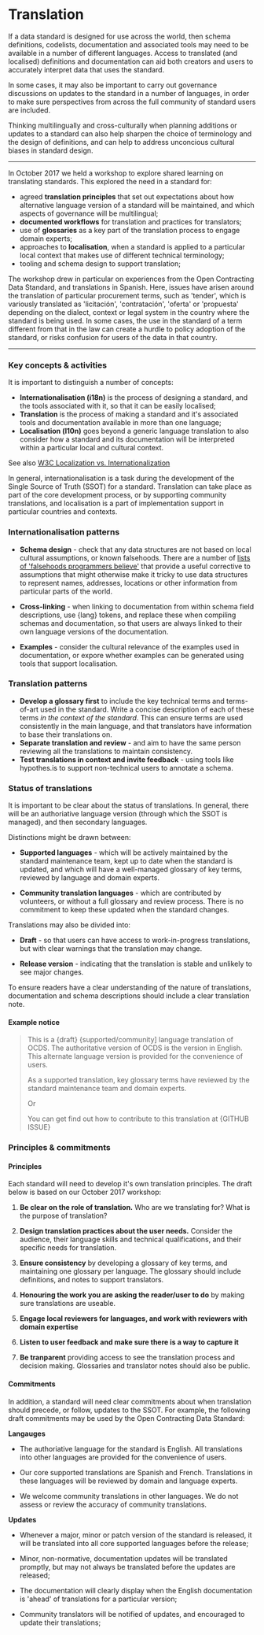 # Translation

If a data standard is designed for use across the world, then schema definitions, codelists, documentation and associated tools may need to be available in a number of different languages. Access to translated (and localised) definitions and documentation can aid both creators and users to accurately interpret data that uses the standard. 

In some cases, it may also be important to carry out governance discussions on updates to the standard in a number of languages, in order to make sure perspectives from across the full community of standard users are included. 

Thinking multilingually and cross-culturally when planning additions or updates to a standard can also help sharpen the choice of terminology and the design of definitions, and can help to address unconcious cultural biases in standard design.


-----
In October 2017 we held a workshop to explore shared learning on translating standards. This explored the need in a standard for:

* agreed **translation principles** that set out expectations about how alternative language version of a standard will be maintained, and which aspects of governance will be multilingual;
* **documented workflows** for translation and practices for translators;
* use of **glossaries** as a key part of the translation process to engage domain experts;
* approaches to **localisation**, when a standard is applied to a particular local context that makes use of different technical terminology; 
* tooling and schema design to support translation; 

The workshop drew in particular on experiences from the Open Contracting Data Standard, and translations in Spanish. Here, issues have arisen around the translation of particular procurement terms, such as 'tender', which is variously translated as 'licitación', 'contratación', 'oferta' or 'propuesta' depending on the dialect, context or legal system in the country where the standard is being used. In some cases, the use in the standard of a term different from that in the law can create a hurdle to policy adoption of the standard, or risks confusion for users of the data in that country. 

<!--ToDo: Update the synonmyns above based on Argentina Glossary activity: https://crm.open-contracting.org/issues/2871 -->

------ 

### Key concepts & activities

It is important to distinguish a number of concepts:

* **Internationalisation (i18n)**  is the process of designing a standard, and the tools associated with it, so that it can be easily localised;
* **Translation** is the process of making a standard and it's associated tools and documentation available in more than one language;
* **Localisation (l10n)** goes beyond a generic language translation to also consider how a standard and its documentation will be interpreted within a particular local and cultural context.

See also [W3C Localization vs. Internationalization](https://www.w3.org/International/questions/qa-i18n)

In general, internationalisation is a task during the development of the Single Source of Truth (SSOT) for a standard. Translation can take place as part of the core development process, or by supporting community translations, and localisation is a part of implementation support in particular countries and contexts. 

### Internationalisation patterns

* **Schema design** - check that any data structures are not based on local cultural assumptions, or known falsehoods. There are a number of [lists of 'falsehoods programmers believe'](https://github.com/kdeldycke/awesome-falsehood) that provide a useful corrective to assumptions that might otherwise make it tricky to use data structures to represent names, addresses, locations or other information from particular parts of the world. 

* **Cross-linking** - when linking to documentation from within schema field descriptions, use {lang} tokens, and replace these when compiling schemas and documentation, so that users are always linked to their own language versions of the documentation. 

* **Examples** - consider the cultural relevance of the examples used in documentation, or expore whether examples can be generated using tools that support localisation.

<!--TODO: Add links to technical translation docs -->

### Translation patterns

* **Develop a glossary first** to include the key technical terms and terms-of-art used in the standard. Write a concise description of each of these terms *in the context of the standard*. This can ensure terms are used consistently in the main language, and that translators have information to base their translations on. <!-- ToDo: Add an example glossary -->
* **Separate translation and review** - and aim to have the same person reviewing all the translations to maintain consistency. 
* **Test translations in context and invite feedback** - using tools like hypothes.is to support non-technical users to annotate a schema. 

### Status of translations

It is important to be clear about the status of translations. In general, there will be an authoriative language version (through which the SSOT is managed), and then secondary languages. 

Distinctions might be drawn between:

* **Supported languages** - which will be actively maintained by the standard maintenance team, kept up to date when the standard is updated, and which will have a well-managed glossary of key terms, reviewed by language and domain experts. 

* **Community translation languages** - which are contributed by volunteers, or without a full glossary and review process. There is no commitment to keep these updated when the standard changes. 

Translations may also be divided into:

* **Draft** - so that users can have access to work-in-progress translations, but with clear warnings that the translation may change.

* **Release version** - indicating that the translation is stable and unlikely to see major changes. 

To ensure readers have a clear understanding of the nature of translations, documentation and schema descriptions should include a clear translation note. 

#### Example notice

> This is a {draft} {supported/community] language translation of OCDS. The authoritative version of OCDS is the version in English. This alternate language version is provided for the convenience of users.
>
> As a supported translation, key glossary terms have reviewed by the standard maintenance team and domain experts.
>
> Or
>
> You can get find out how to contribute to this translation at {GITHUB ISSUE}


### Principles & commitments

#### Principles 

Each standard will need to develop it's own translation principles. The draft below is based on our October 2017 workshop:

1. **Be clear on the role of translation.** Who are we translating for? What is the purpose of translation? 

2. **Design translation practices about the user needs.** Consider the audience, their language skills and technical qualifications, and their specific needs for translation. 

3. **Ensure consistency** by developing a glossary of key terms, and maintaining one glossary per language. The glossary should include definitions, and notes to support translators. 

4. **Honouring the work you are asking the reader/user to do** by making sure translations are useable. 

5. **Engage local reviewers for languages, and work with reviewers with domain expertise**

6. **Listen to user feedback and make sure there is a way to capture it**

7. **Be tranparent** providing access to see the translation process and decision making. Glossaries and translator notes should also be public. 

#### Commitments 

In addition, a standard will need clear commitments about when translation should precede, or follow, updates to the SSOT. For example, the following draft commitments may be used by the Open Contracting Data Standard:

**Langauges**

* The authoriative language for the standard is English. All translations into other languages are provided for the convenience of users. 

* Our core supported translations are Spanish and French. Translations in these languages will be reviewed by domain and language experts. 

* We welcome community translations in other languages. We do not assess or review the accuracy of community translations. 

**Updates**

* Whenever a major, minor or patch version of the standard is released, it will be translated into all core supported languages before the release;

* Minor, non-normative, documentation updates will be translated promptly, but may not always be translated before the updates are released;

* The documentation will clearly display when the English documentation is 'ahead' of translations for a particular version;

* Community translators will be notified of updates, and encouraged to update their translations; 
